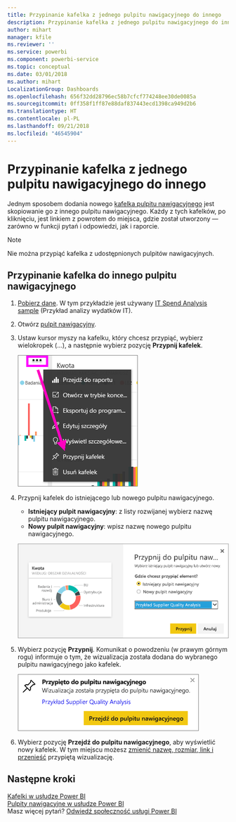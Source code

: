 ```yaml
---
title: Przypinanie kafelka z jednego pulpitu nawigacyjnego do innego
description: Przypinanie kafelka z jednego pulpitu nawigacyjnego do innego
author: mihart
manager: kfile
ms.reviewer: ''
ms.service: powerbi
ms.component: powerbi-service
ms.topic: conceptual
ms.date: 03/01/2018
ms.author: mihart
LocalizationGroup: Dashboards
ms.openlocfilehash: 656f32dd28796ec58b7cfcf774248ee30de0085a
ms.sourcegitcommit: 0ff358f1ff87e88daf837443ecd1398ca949d2b6
ms.translationtype: HT
ms.contentlocale: pl-PL
ms.lasthandoff: 09/21/2018
ms.locfileid: "46545904"
---
```

# <a name="pin-a-tile-from-one-dashboard-to-another-dashboard"></a>Przypinanie kafelka z jednego pulpitu nawigacyjnego do innego
Jednym sposobem dodania nowego [kafelka pulpitu nawigacyjnego](consumer/end-user-tiles.md) jest skopiowanie go z innego pulpitu nawigacyjnego. Każdy z tych kafelków, po kliknięciu, jest linkiem z powrotem do miejsca, gdzie został utworzony — zarówno w funkcji pytań i odpowiedzi, jak i raporcie. 

> [!NOTE]
> Nie można przypiąć kafelka z udostępnionych pulpitów nawigacyjnych.

## <a name="pin-a-tile-to-another-dashboard"></a>Przypinanie kafelka do innego pulpitu nawigacyjnego
1. [Pobierz dane](service-get-data.md). W tym przykładzie jest używany [IT Spend Analysis sample](sample-it-spend.md) (Przykład analizy wydatków IT).
2. Otwórz [pulpit nawigacyjny](consumer/end-user-dashboards.md).
3. Ustaw kursor myszy na kafelku, który chcesz przypiąć, wybierz wielokropek (...), a następnie wybierz pozycję **Przypnij kafelek**.  
   
   ![menu wielokropka](media/service-pin-tile-to-another-dashboard/power-bi-pin-another-dash.png)
4. Przypnij kafelek do istniejącego lub nowego pulpitu nawigacyjnego. 
   
   * **Istniejący pulpit nawigacyjny**: z listy rozwijanej wybierz nazwę pulpitu nawigacyjnego.
   * **Nowy pulpit nawigacyjny**: wpisz nazwę nowego pulpitu nawigacyjnego.
   
   ![okno dialogowe opcji Przypnij do pulpitu nawigacyjnego](media/service-pin-tile-to-another-dashboard/pbi_pintoanotherdash.png)
5. Wybierz pozycję **Przypnij**.
   Komunikat o powodzeniu (w prawym górnym rogu) informuje o tym, że wizualizacja została dodana do wybranego pulpitu nawigacyjnego jako kafelek.
   
   ![okno Przypięto do pulpitu nawigacyjnego](media/service-pin-tile-to-another-dashboard/power-bi-pin-success.png)
6. Wybierz pozycję **Przejdź do pulpitu nawigacyjnego**, aby wyświetlić nowy kafelek. W tym miejscu możesz [zmienić nazwę, rozmiar, link i przenieść](service-dashboard-edit-tile.md) przypiętą wizualizację.

## <a name="next-steps"></a>Następne kroki
[Kafelki w usłudze Power BI](consumer/end-user-tiles.md)  
[Pulpity nawigacyjne w usłudze Power BI](consumer/end-user-dashboards.md)  
Masz więcej pytań? [Odwiedź społeczność usługi Power BI](http://community.powerbi.com/)

